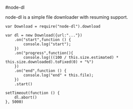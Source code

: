 #node-dl

node-dl is a simple file downloader with resuming support.



	var Download = require("node-dl").download
  
	var dl = new Download({url:"..."})
		.on("start",function () {
    		console.log("start");
		})
		.on("progress",function(){
    		console.log(((100 / this.size.estimated) * this.size.downloaded).toFixed(0) + "%")
		})
		.on("end",function () {
			console.log("end" + this.file);
		})
		.start()
  
	setTimeout(function () {
		dl.abort()
	}, 5000)